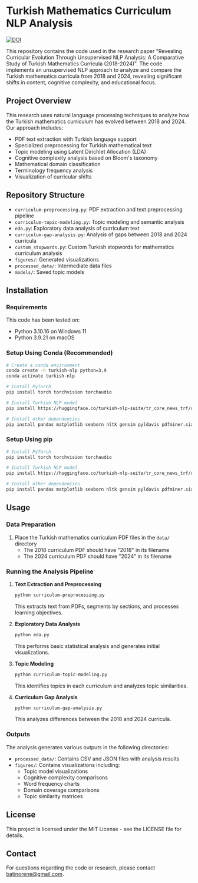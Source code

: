 # Turkish Mathematics Curriculum NLP Analysis

<a href="https://doi.org/10.5281/zenodo.15106063"><img src="https://zenodo.org/badge/953138025.svg" alt="DOI"></a>

This repository contains the code used in the research paper "Revealing Curricular Evolution Through Unsupervised NLP Analysis: A Comparative Study of Turkish Mathematics Curricula (2018-2024)". The code implements an unsupervised NLP approach to analyze and compare the Turkish mathematics curricula from 2018 and 2024, revealing significant shifts in content, cognitive complexity, and educational focus.

## Project Overview

This research uses natural language processing techniques to analyze how the Turkish mathematics curriculum has evolved between 2018 and 2024. Our approach includes:

- PDF text extraction with Turkish language support
- Specialized preprocessing for Turkish mathematical text
- Topic modeling using Latent Dirichlet Allocation (LDA)
- Cognitive complexity analysis based on Bloom's taxonomy
- Mathematical domain classification
- Terminology frequency analysis
- Visualization of curricular shifts

## Repository Structure

- `curriculum-preprocessing.py`: PDF extraction and text preprocessing pipeline
- `curriculum-topic-modeling.py`: Topic modeling and semantic analysis
- `eda.py`: Exploratory data analysis of curriculum text
- `curriculum-gap-analysis.py`: Analysis of gaps between 2018 and 2024 curricula
- `custom_stopwords.py`: Custom Turkish stopwords for mathematics curriculum analysis
- `figures/`: Generated visualizations
- `processed_data/`: Intermediate data files
- `models/`: Saved topic models

## Installation

### Requirements

This code has been tested on:

- Python 3.10.16 on Windows 11
- Python 3.9.21 on macOS

### Setup Using Conda (Recommended)

```bash
# Create a conda environment
conda create -n turkish-nlp python=3.9
conda activate turkish-nlp

# Install PyTorch
pip install torch torchvision torchaudio

# Install Turkish NLP model
pip install https://huggingface.co/turkish-nlp-suite/tr_core_news_trf/resolve/main/tr_core_news_trf-1.0-py3-none-any.whl

# Install other dependencies
pip install pandas matplotlib seaborn nltk gensim pyldavis pdfminer.six PyPDF2 wordcloud networkx
```

### Setup Using pip

```bash
# Install PyTorch
pip install torch torchvision torchaudio

# Install Turkish NLP model
pip install https://huggingface.co/turkish-nlp-suite/tr_core_news_trf/resolve/main/tr_core_news_trf-1.0-py3-none-any.whl

# Install other dependencies
pip install pandas matplotlib seaborn nltk gensim pyldavis pdfminer.six PyPDF2 wordcloud networkx
```

## Usage

### Data Preparation

1. Place the Turkish mathematics curriculum PDF files in the `data/` directory
   - The 2018 curriculum PDF should have "2018" in its filename
   - The 2024 curriculum PDF should have "2024" in its filename

### Running the Analysis Pipeline

1. **Text Extraction and Preprocessing**

   ```bash
   python curriculum-preprocessing.py
   ```

   This extracts text from PDFs, segments by sections, and processes learning objectives.

2. **Exploratory Data Analysis**

   ```bash
   python eda.py
   ```

   This performs basic statistical analysis and generates initial visualizations.

3. **Topic Modeling**

   ```bash
   python curriculum-topic-modeling.py
   ```

   This identifies topics in each curriculum and analyzes topic similarities.

4. **Curriculum Gap Analysis**
   ```bash
   python curriculum-gap-analysis.py
   ```
   This analyzes differences between the 2018 and 2024 curricula.

### Outputs

The analysis generates various outputs in the following directories:

- `processed_data/`: Contains CSV and JSON files with analysis results
- `figures/`: Contains visualizations including:
  - Topic model visualizations
  - Cognitive complexity comparisons
  - Word frequency charts
  - Domain coverage comparisons
  - Topic similarity matrices

## License

This project is licensed under the MIT License - see the LICENSE file for details.

## Contact

For questions regarding the code or research, please contact [batinorene@gmail.com](mailto:ybatinorene@gmail.com).
